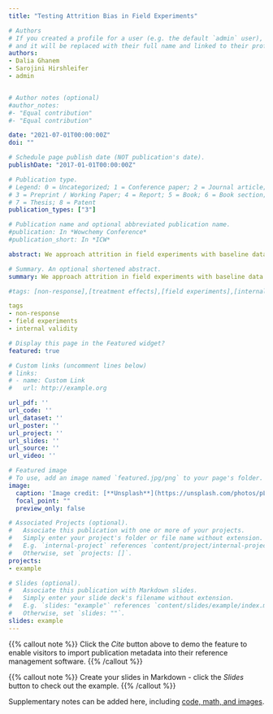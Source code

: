 ```yaml
---
title: "Testing Attrition Bias in Field Experiments"

# Authors
# If you created a profile for a user (e.g. the default `admin` user), write the username (folder name) here 
# and it will be replaced with their full name and linked to their profile.
authors:
- Dalia Ghanem
- Sarojini Hirshleifer
- admin


# Author notes (optional)
#author_notes:
#- "Equal contribution"
#- "Equal contribution"

date: "2021-07-01T00:00:00Z"
doi: ""

# Schedule page publish date (NOT publication's date).
publishDate: "2017-01-01T00:00:00Z"

# Publication type.
# Legend: 0 = Uncategorized; 1 = Conference paper; 2 = Journal article;
# 3 = Preprint / Working Paper; 4 = Report; 5 = Book; 6 = Book section;
# 7 = Thesis; 8 = Patent
publication_types: ["3"]

# Publication name and optional abbreviated publication name.
#publication: In *Wowchemy Conference*
#publication_short: In *ICW*

abstract: We approach attrition in field experiments with baseline data as an identification problem in a panel model. A systematic review of the literature indicates that there is no consensus on how to test for attrition bias. We establish identifying assumptions for treatment effects for both the respondent subpopulation and the study population. We propose randomization and regression-based procedures to test their sharp implications. We then relate our proposed tests to current empirical practice, and demonstrate that the most commonly used test can over-reject internal validity. Simulations and applications further support the relevance of our analysis.

# Summary. An optional shortened abstract.
summary: We approach attrition in field experiments with baseline data as an identification problem in a panel model. A systematic review of the literature indicates that there is no consensus on how to test for attrition bias. We establish identifying assumptions for treatment effects for both the respondent subpopulation and the study population.

#tags: [non-response],[treatment effects],[field experiments],[internal validity]

tags
- non-response
- field experiments
- internal validity

# Display this page in the Featured widget?
featured: true

# Custom links (uncomment lines below)
# links:
# - name: Custom Link
#   url: http://example.org

url_pdf: ''
url_code: ''
url_dataset: ''
url_poster: ''
url_project: ''
url_slides: ''
url_source: ''
url_video: ''

# Featured image
# To use, add an image named `featured.jpg/png` to your page's folder. 
image:
  caption: 'Image credit: [**Unsplash**](https://unsplash.com/photos/pLCdAaMFLTE)'
  focal_point: ""
  preview_only: false

# Associated Projects (optional).
#   Associate this publication with one or more of your projects.
#   Simply enter your project's folder or file name without extension.
#   E.g. `internal-project` references `content/project/internal-project/index.md`.
#   Otherwise, set `projects: []`.
projects:
- example

# Slides (optional).
#   Associate this publication with Markdown slides.
#   Simply enter your slide deck's filename without extension.
#   E.g. `slides: "example"` references `content/slides/example/index.md`.
#   Otherwise, set `slides: ""`.
slides: example
---
```


{{% callout note %}}
Click the *Cite* button above to demo the feature to enable visitors to import publication metadata into their reference management software.
{{% /callout %}}

{{% callout note %}}
Create your slides in Markdown - click the *Slides* button to check out the example.
{{% /callout %}}

Supplementary notes can be added here, including [code, math, and images](https://wowchemy.com/docs/writing-markdown-latex/).

